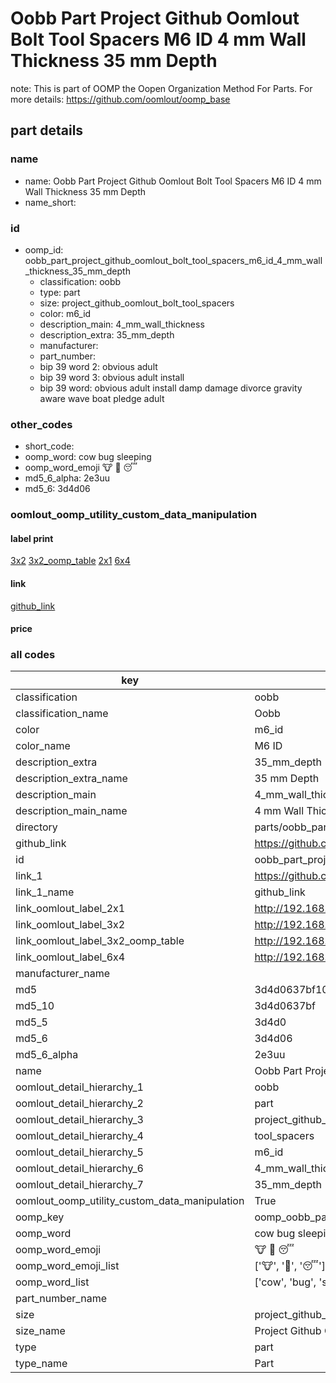 # Oobb Part Project Github Oomlout Bolt Tool Spacers M6 ID 4 mm Wall Thickness 35 mm Depth  

note: This is part of OOMP the Oopen Organization Method For Parts. For more details: https://github.com/oomlout/oomp_base

##  part details





### name
* name: Oobb Part Project Github Oomlout Bolt Tool Spacers M6 ID 4 mm Wall Thickness 35 mm Depth
* name_short: 
### id
* oomp_id: oobb_part_project_github_oomlout_bolt_tool_spacers_m6_id_4_mm_wall_thickness_35_mm_depth
  * classification: oobb
  * type: part
  * size: project_github_oomlout_bolt_tool_spacers
  * color: m6_id
  * description_main: 4_mm_wall_thickness
  * description_extra: 35_mm_depth
  * manufacturer: 
  * part_number: 
  * bip 39 word 2: obvious adult
  * bip 39 word 3: obvious adult install
  * bip 39 word: obvious adult install damp damage divorce gravity aware wave boat pledge adult

### other_codes
* short_code: 
* oomp_word: cow bug sleeping
* oomp_word_emoji :cow: :bug: :sleeping:
* md5_6_alpha: 2e3uu
* md5_6: 3d4d06






### oomlout_oomp_utility_custom_data_manipulation
#### label print
[3x2](http://192.168.1.245:1112/?label=oomp%202e3uu)
[3x2_oomp_table](http://192.168.1.107:1112/?label=oomp%202e3uu)
[2x1](http://192.168.1.242:1112/?label=oomp%202e3uu)
[6x4](http://192.168.1.55:1112/?label=oomp%202e3uu)    

#### link

[github_link](https://github.com/oomlout/oomlout_oomp_part_src/tree/main/parts/oobb_part_project_github_oomlout_bolt_tool_spacers_m6_id_4_mm_wall_thickness_35_mm_depth)                              

#### price







### all codes 
| key | value |  
| --- | --- |  
| classification | oobb |  
| classification_name | Oobb |  
| color | m6_id |  
| color_name | M6 ID |  
| description_extra | 35_mm_depth |  
| description_extra_name | 35 mm Depth |  
| description_main | 4_mm_wall_thickness |  
| description_main_name | 4 mm Wall Thickness |  
| directory | parts/oobb_part_project_github_oomlout_bolt_tool_spacers_m6_id_4_mm_wall_thickness_35_mm_depth |  
| github_link | https://github.com/oomlout/oomlout_oomp_part_src/tree/main/parts/oobb_part_project_github_oomlout_bolt_tool_spacers_m6_id_4_mm_wall_thickness_35_mm_depth |  
| id | oobb_part_project_github_oomlout_bolt_tool_spacers_m6_id_4_mm_wall_thickness_35_mm_depth |  
| link_1 | https://github.com/oomlout/oomlout_oomp_part_src/tree/main/parts/oobb_part_project_github_oomlout_bolt_tool_spacers_m6_id_4_mm_wall_thickness_35_mm_depth |  
| link_1_name | github_link |  
| link_oomlout_label_2x1 | http://192.168.1.242:1112/?label=oomp%202e3uu |  
| link_oomlout_label_3x2 | http://192.168.1.245:1112/?label=oomp%202e3uu |  
| link_oomlout_label_3x2_oomp_table | http://192.168.1.107:1112/?label=oomp%202e3uu |  
| link_oomlout_label_6x4 | http://192.168.1.55:1112/?label=oomp%202e3uu |  
| manufacturer_name |  |  
| md5 | 3d4d0637bf104cc1001b8372eac0f4c5 |  
| md5_10 | 3d4d0637bf |  
| md5_5 | 3d4d0 |  
| md5_6 | 3d4d06 |  
| md5_6_alpha | 2e3uu |  
| name | Oobb Part Project Github Oomlout Bolt Tool Spacers M6 ID 4 mm Wall Thickness 35 mm Depth |  
| oomlout_detail_hierarchy_1 | oobb |  
| oomlout_detail_hierarchy_2 | part |  
| oomlout_detail_hierarchy_3 | project_github_bolt |  
| oomlout_detail_hierarchy_4 | tool_spacers |  
| oomlout_detail_hierarchy_5 | m6_id |  
| oomlout_detail_hierarchy_6 | 4_mm_wall_thickness |  
| oomlout_detail_hierarchy_7 | 35_mm_depth |  
| oomlout_oomp_utility_custom_data_manipulation | True |  
| oomp_key | oomp_oobb_part_project_github_oomlout_bolt_tool_spacers_m6_id_4_mm_wall_thickness_35_mm_depth |  
| oomp_word | cow bug sleeping |  
| oomp_word_emoji | :cow: :bug: :sleeping: |  
| oomp_word_emoji_list | [':cow:', ':bug:', ':sleeping:'] |  
| oomp_word_list | ['cow', 'bug', 'sleeping'] |  
| part_number_name |  |  
| size | project_github_oomlout_bolt_tool_spacers |  
| size_name | Project Github Oomlout Bolt Tool Spacers |  
| type | part |  
| type_name | Part |  
